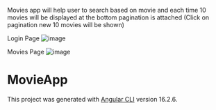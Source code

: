 Movies app will help user to search based on movie and each time 10 movies will be displayed 
at the bottom pagination is attached (Click on pagination new 10 movies will be shown)

Login Page
![image](https://github.com/KAA5HU/MoviesApp/assets/37861667/9c82eebd-1f77-4794-a596-3290ae8ca0bc)


Movies Page
![image](https://github.com/KAA5HU/MoviesApp/assets/37861667/a845d10a-bfc1-4fe6-b96f-bd83c7155aae)

# MovieApp

This project was generated with [Angular CLI](https://github.com/angular/angular-cli) version 16.2.6.
